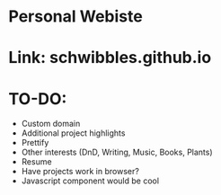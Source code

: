 # Personal Webiste
# Link: schwibbles.github.io </br>

# TO-DO: </br>
- Custom domain
- Additional project highlights
- Prettify
- Other interests (DnD, Writing, Music, Books, Plants)
- Resume
- Have projects work in browser?
- Javascript component would be cool
